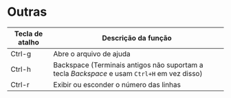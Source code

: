 # Outras
| Tecla de atalho | Descrição da função                                                                         |
| --------------- | ------------------------------------------------------------------------------------------- |
| Ctrl-g          | Abre o arquivo de ajuda                                                                     |
| Ctrl-h          | Backspace (Terminais antigos não suportam a tecla *Backspace* e usam `Ctrl+H` em vez disso) |
| Ctrl-r          | Exibir ou esconder o número das linhas                                                      |
